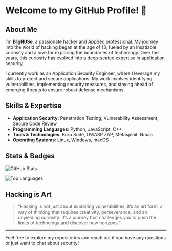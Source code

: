 # Welcome to my GitHub Profile! 👋

## About Me

I’m **B1gN0Se**, a passionate hacker and AppSec professional. My journey into the world of hacking began at the age of 13, fueled by an insatiable curiosity and a love for exploring the boundaries of technology. Over the years, this curiosity has evolved into a deep-seated expertise in application security.

I currently work as an Application Security Engineer, where I leverage my skills to protect and secure applications. My work involves identifying vulnerabilities, implementing security measures, and staying ahead of emerging threats to ensure robust defense mechanisms.

## Skills & Expertise

- **Application Security**: Penetration Testing, Vulnerability Assessment, Secure Code Review
- **Programming Languages**: Python, JavaScript, C++
- **Tools & Technologies**: Burp Suite, OWASP ZAP, Metasploit, Nmap
- **Operating Systems**: Linux, Windows, macOS

## Stats & Badges

![GitHub Stats](https://github-readme-stats.vercel.app/api?username=b1gn0se&show_icons=true&hide_title=true&hide=prs&count_private=true&include_all_commits=true&theme=radical) 

![Top Languages](https://github-readme-stats.vercel.app/api/top-langs/?username=b1gn0se&layout=compact&theme=radical)

## Hacking is Art

> “Hacking is not just about exploiting vulnerabilities; it’s an art form, a way of thinking that requires creativity, perseverance, and an unyielding curiosity. It’s a journey that challenges you to push the limits of technology and discover new horizons.” 


---

Feel free to explore my repositories and reach out if you have any questions or just want to chat about security!

